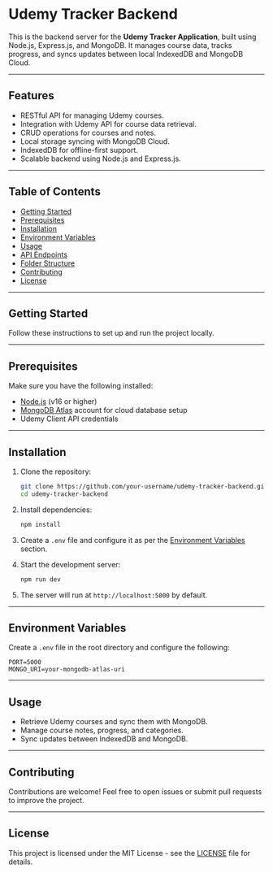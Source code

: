 # Udemy Tracker Backend

This is the backend server for the **Udemy Tracker Application**, built using Node.js, Express.js, and MongoDB. It manages course data, tracks progress, and syncs updates between local IndexedDB and MongoDB Cloud.

---

## Features

- RESTful API for managing Udemy courses.
- Integration with Udemy API for course data retrieval.
- CRUD operations for courses and notes.
- Local storage syncing with MongoDB Cloud.
- IndexedDB for offline-first support.
- Scalable backend using Node.js and Express.js.

---

## Table of Contents

- [Getting Started](#getting-started)
- [Prerequisites](#prerequisites)
- [Installation](#installation)
- [Environment Variables](#environment-variables)
- [Usage](#usage)
- [API Endpoints](#api-endpoints)
- [Folder Structure](#folder-structure)
- [Contributing](#contributing)
- [License](#license)

---

## Getting Started

Follow these instructions to set up and run the project locally.

---

## Prerequisites

Make sure you have the following installed:

- [Node.js](https://nodejs.org/) (v16 or higher)
- [MongoDB Atlas](https://www.mongodb.com/cloud/atlas) account for cloud database setup
- Udemy Client API credentials

---

## Installation

1. Clone the repository:
   ```bash
   git clone https://github.com/your-username/udemy-tracker-backend.git
   cd udemy-tracker-backend
   ```

2. Install dependencies:
   ```bash
   npm install
   ```

3. Create a `.env` file and configure it as per the [Environment Variables](#environment-variables) section.

4. Start the development server:
   ```bash
   npm run dev
   ```

5. The server will run at `http://localhost:5000` by default.

---

## Environment Variables

Create a `.env` file in the root directory and configure the following:

```env
PORT=5000
MONGO_URI=your-mongodb-atlas-uri
```

---

## Usage

- Retrieve Udemy courses and sync them with MongoDB.
- Manage course notes, progress, and categories.
- Sync updates between IndexedDB and MongoDB.

---

## Contributing

Contributions are welcome! Feel free to open issues or submit pull requests to improve the project.

---

## License

This project is licensed under the MIT License - see the [LICENSE](LICENSE) file for details.